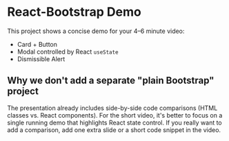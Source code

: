 # React-Bootstrap Demo

This project shows a concise demo for your 4–6 minute video:
- Card + Button
- Modal controlled by React `useState`
- Dismissible Alert

## Why we don't add a separate "plain Bootstrap" project
The presentation already includes side-by-side code comparisons (HTML classes vs. React components).
For the short video, it's better to focus on a single running demo that highlights React state control.
If you really want to add a comparison, add one extra slide or a short code snippet in the video.

